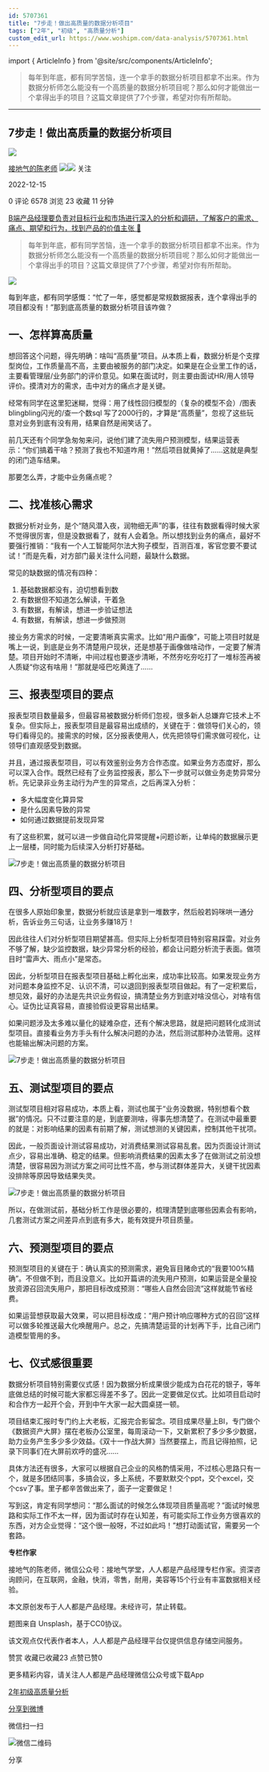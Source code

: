```yaml
---
id: 5707361
title: "7步走！做出高质量的数据分析项目"
tags: ["2年", "初级", "高质量分析"]
custom_edit_url: https://www.woshipm.com/data-analysis/5707361.html
---
```

import { ArticleInfo } from '@site/src/components/ArticleInfo';

<ArticleInfo
    author="接地气的陈老师"
    authorLink="https://www.woshipm.com/u/773891"
    published="2022-12-15"
    views={6578}
    comments={0}
    collects={23}
/>

> 每年到年底，都有同学苦恼，连一个拿手的数据分析项目都拿不出来。作为数据分析师怎么能没有一个高质量的数据分析项目呢？那么如何才能做出一个拿得出手的项目？这篇文章提供了7个步骤，希望对你有所帮助。

---

## 7步走！做出高质量的数据分析项目

[![](https://image.woshipm.com/wp-files/2019/08/0GkAbc8ZooEsibtWEUNO.png!/both/72x72)](https://www.woshipm.com/u/773891)

[接地气的陈老师](https://www.woshipm.com/u/773891) ![](https://static.woshipm.com/tag/1121_1@2x.png)![](https://static.woshipm.com/tag/2103_1@2x.png) 关注

2022-12-15

0 评论 6578 浏览 23 收藏 11 分钟

[B端产品经理要负责对目标行业和市场进行深入的分析和调研，了解客户的需求、痛点、期望和行为，找到产品的价值主张 🔗](https://ke.qidianla.com/courses/bcpm)

> 每年到年底，都有同学苦恼，连一个拿手的数据分析项目都拿不出来。作为数据分析师怎么能没有一个高质量的数据分析项目呢？那么如何才能做出一个拿得出手的项目？这篇文章提供了7个步骤，希望对你有所帮助。

![](https://image.woshipm.com/wp-files/2022/12/9ueGaMFAGBTcp10wjECy.jpg)

每到年底，都有同学感慨：“忙了一年，感觉都是常规数据报表，连个拿得出手的项目都没有！”那到底高质量的数据分析项目该咋做？

## 一、怎样算高质量

想回答这个问题，得先明确：啥叫“高质量”项目。从本质上看，数据分析是个支撑型岗位，工作质量高不高，主要由被服务的部门决定。如果是在企业里工作的话，主要看管理层/业务部门的评价意见。如果在面试时，则主要由面试HR/用人领导评价。摸清对方的需求，击中对方的痛点才是关键。

经常有同学在这里犯迷糊，觉得：用了线性回归模型的（复杂的模型不会）/图表blingbling闪光的/查一个数sql 写了2000行的，才算是“高质量”，忽视了这些玩意对业务到底有没有用，结果自然是闹笑话了。

前几天还有个同学急匆匆来问，说他们建了流失用户预测模型，结果运营表示：“你们搞着干啥？预测了我也不知道咋用！”然后项目就黄掉了……这就是典型的闭门造车结果。

那要怎么弄，才能中业务痛点呢？

## 二、找准核心需求

数据分析对业务，是个“随风潜入夜，润物细无声”的事，往往有数据看得时候大家不觉得很厉害，但是没数据看了，就有人会着急。所以想找到业务的痛点，最好不要强行推销：“我有一个人工智能阿尔法大狗子模型，百测百准，客官您要不要试试！”而是先看，对方部门最关注什么问题，最缺什么数据。

常见的缺数据的情况有四种：

1.  基础数据都没有，迫切想看到数
2.  有数据但不知道怎么解读，干着急
3.  有数据，有解读，想进一步验证想法
4.  有数据，有解读，想进一步做预测

接业务方需求的时候，一定要清晰真实需求。比如“用户画像”，可能上项目时就是嘴上一说，到底是业务不清楚用户现状，还是想基于画像做啥动作，一定要了解清楚。项目开始时不清晰，中间过程也要逐步清晰，不然夯吃夯吃打了一堆标签再被人质疑“你这有啥用！”那就是哑巴吃黄连了……

## 三、报表型项目的要点

报表型项目数量最多，但最容易被数据分析师们忽视，很多新人总嫌弃它技术上不复杂。但实际上，报表型项目是最容易出成绩的，关键在于：做领导们关心的，领导们看得见的。接需求的时候，区分报表使用人，优先把领导们需求做可视化，让领导们直观感受到数据。

并且，通过报表型项目，可以有效鉴别业务方合作态度。如果业务方态度好，那么可以深入合作。既然已经有了业务监控报表，那么下一步就可以做业务走势异常分析。先记录非业务主动行为产生的异常点，之后再深入分析：

*   多大幅度变化算异常
*   是什么因素导致的异常
*   如何通过数据提前发现异常

有了这些积累，就可以进一步做自动化异常提醒+问题诊断，让单纯的数据展示更上一层楼，同时能为后续深入分析打好基础。

![7步走！做出高质量的数据分析项目](https://image.yunyingpai.com/wp/2022/12/VXktzONlSiX8gySfAhl9.png)

## 四、分析型项目的要点

在很多人原始印象里，数据分析就应该是拿到一堆数字，然后般若妈咪哄一通分析，告诉业务三句话，让业务多赚18万！

因此往往人们对分析型项目期望甚高。但实际上分析型项目特别容易踩雷。对业务不够了解，缺少监控数据，缺少异常分析的经验，都会让问题分析流于表面。做项目时“雷声大、雨点小”是常态。

因此，分析型项目在报表型项目基础上孵化出来，成功率比较高。如果发现业务方对问题本身监控不足、认识不清，可以退回到报表型项目做起。有了一定积累后，想见效，最好的办法是先共识业务假设，搞清楚业务方到底对啥没信心，对啥有信心。证伪比证真容易，直接验假设更容易出结果。

如果问题涉及太多难以量化的疑难杂症，还有个解决思路，就是把问题转化成测试型项目。直接看业务方手头有什么解决问题的办法，然后测试那种办法管用。这样也能输出解决问题的方案。

![7步走！做出高质量的数据分析项目](https://image.yunyingpai.com/wp/2022/12/SGIKclqyQySU7iJAet94.png)

## 五、测试型项目的要点

测试型项目相对容易成功，本质上看，测试也属于“业务没数据，特别想看个数据”的情况。只不过要注意的是，到底要测啥，得事先想清楚了。在测试中最重要的就是：对影响结果的因素有前期了解，测试想测的关键因素，控制其他干扰项。

因此，一般页面设计测试容易成功，对消费结果测试容易乱套。因为页面设计测试点少，容易出准确、稳定的结果。但影响消费结果的因素太多了在做测试之前没想清楚，很容易因为测试方案之间可比性不高，参与测试群体差异大，关键干扰因素没排除等原因导致结果失灵。

![7步走！做出高质量的数据分析项目](https://image.yunyingpai.com/wp/2022/12/LxgdVIQA7q9DWIxxxU9j.png)

所以，在做测试前，基础分析工作是很必要的，梳理清楚到底哪些因素会有影响，几套测试方案之间差异点到底有多大，能有效提升项目质量。

## 六、预测型项目的要点

预测型项目的关键在于：确认真实的预测需求，避免盲目赌命式的“我要100%精确”。不但做不到，而且没意义。比如开篇讲的流失用户预测，如果运营是全量投放资源召回流失用户，那把目标改成预测：“哪些人自然会回流”这样就能节省经费。

如果运营想获取最大效果，可以把目标改成：“用户预计响应哪种方式的召回”这样可以做多轮推送最大化唤醒用户。总之，先搞清楚运营的计划再下手，比自己闭门造模型管用的多。

## 七、仪式感很重要

数据分析项目特别需要仪式感！因为数据分析成果很少能成为白花花的银子，等年底做总结的时候可能大家都忘得差不多了。因此一定要做足仪式。比如项目启动时和合作方一起开个会，开到中午大家一起大圆桌搓一顿。

项目结束汇报时专门约上大老板，汇报完合影留念。项目成果尽量上BI，专门做个《数据资产大屏》摆在老板办公室里，每周滚动一下，又新累积了多少多少数据，助力业务产生多少多少效益。《双十一作战大屏》当然要摆上，而且记得拍照，记录下同事们在大屏前欢呼的盛况……

具体方法还有很多，大家可以根据自己企业的风格酌情采用，不过核心思路只有一个，就是多团结同事，多搞会议，多上系统，不要默默交个ppt，交个excel，交个csv了事。里子都辛苦做出来了，面子一定要做足！

写到这，肯定有同学想问：“那么面试的时候怎么体现项目质量高呢？”面试时候思路和实际工作不太一样，因为面试时存在认知差，有可能实际工作业务方很喜欢的东西，对方企业觉得：“这个很一般呀，不过如此吗！”想打动面试官，需要另一个套路。

**专栏作家**

接地气的陈老师，微信公众号：接地气学堂，人人都是产品经理专栏作家。资深咨询顾问，在互联网，金融，快消，零售，耐用，美容等15个行业有丰富数据相关经验。

本文原创发布于人人都是产品经理。未经许可，禁止转载。

题图来自 Unsplash，基于CC0协议。

该文观点仅代表作者本人，人人都是产品经理平台仅提供信息存储空间服务。

赞赏 收藏已收藏23 点赞已赞0

更多精彩内容，请关注人人都是产品经理微信公众号或下载App

[2年](https://www.woshipm.com/tag/2%e5%b9%b4)[初级](https://www.woshipm.com/tag/%e5%88%9d%e7%ba%a7)[高质量分析](https://www.woshipm.com/tag/%e9%ab%98%e8%b4%a8%e9%87%8f%e5%88%86%e6%9e%90)

[分享到微博](https://service.weibo.com/share/share.php?appkey=2775287854&title=7步走！做出高质量的数据分析项目&url=https://www.woshipm.com/data-analysis/5707361.html&pic=https://image.woshipm.com/wp-files/2022/12/9ueGaMFAGBTcp10wjECy.jpg)

微信扫一扫

![微信二维码](https://api.pwmqr.com/qrcode/create/?url=https://www.woshipm.com/data-analysis/5707361.html)

分享